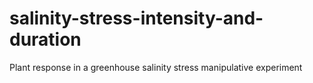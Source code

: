 # salinity-stress-intensity-and-duration
Plant response in a greenhouse salinity stress manipulative experiment 
